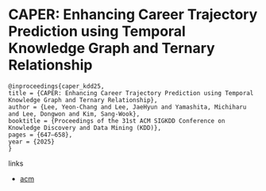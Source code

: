 # CAPER: Enhancing Career Trajectory Prediction using Temporal Knowledge Graph and Ternary Relationship

```
@inproceedings{caper_kdd25,
title = {CAPER: Enhancing Career Trajectory Prediction using Temporal Knowledge Graph and Ternary Relationship},
author = {Lee, Yeon-Chang and Lee, JaeHyun and Yamashita, Michiharu and Lee, Dongwon and Kim, Sang-Wook},
booktitle = {Proceedings of the 31st ACM SIGKDD Conference on Knowledge Discovery and Data Mining (KDD)},
pages = {647–658},
year = {2025}
}
```

links
- [acm](https://dl.acm.org/doi/10.1145/3690624.3709329)
